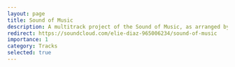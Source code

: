 ```yaml
---
layout: page
title: Sound of Music
description: A multitrack project of the Sound of Music, as arranged by David Wright for the International Champion Quartet "After Hours".
redirect: https://soundcloud.com/elie-diaz-965006234/sound-of-music
importance: 1
category: Tracks
selected: true
---
```

